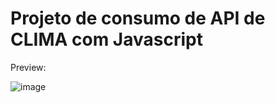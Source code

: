 # Projeto de consumo de API de CLIMA com Javascript

Preview:

![image](https://user-images.githubusercontent.com/89668742/154145510-5091bbe9-897b-401f-bffa-c48888963222.png)
